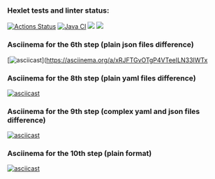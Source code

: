 ### Hexlet tests and linter status:
[![Actions Status](https://github.com/danikirillov/java-project-71/actions/workflows/hexlet-check.yml/badge.svg)](https://github.com/danikirillov/java-project-71/actions)
[![Java CI](https://github.com/danikirillov/java-project-71/actions/workflows/build-test.yml/badge.svg)](https://github.com/danikirillov/java-project-71/actions/workflows/build-test.yml)
<a href="https://codeclimate.com/github/danikirillov/java-project-71/maintainability"><img src="https://api.codeclimate.com/v1/badges/e3b86f45ad3f23ccc8a6/maintainability" /></a>
<a href="https://codeclimate.com/github/danikirillov/java-project-71/test_coverage"><img src="https://api.codeclimate.com/v1/badges/e3b86f45ad3f23ccc8a6/test_coverage" /></a>
### Asciinema for the 6th step (plain json files difference)
[![asciicast](https://asciinema.org/a/xRJFTGvOTgP4VTeeILN33IWTx.svg)](https://asciinema.org/a/xRJFTGvOTgP4VTeeILN33IWTx

### Asciinema for the 8th step (plain yaml files difference)
[![asciicast](https://asciinema.org/a/BkQ6KFxFmZ6PPXeyz6v835mW1.svg)](https://asciinema.org/a/BkQ6KFxFmZ6PPXeyz6v835mW1)

### Asciinema for the 9th step (complex yaml and json files difference)
[![asciicast](https://asciinema.org/a/Uj1Bi9vaYtlAt1tR4gFWUvD80.svg)](https://asciinema.org/a/Uj1Bi9vaYtlAt1tR4gFWUvD80)

### Asciinema for the 10th step (plain format)
[![asciicast](https://asciinema.org/a/DNmccmoyYrnTTIpbowb5k1iLM.svg)](https://asciinema.org/a/DNmccmoyYrnTTIpbowb5k1iLM)
